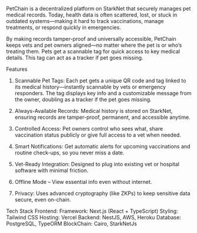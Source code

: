 PetChain is a decentralized platform on StarkNet that securely manages pet medical records. Today, health data is often scattered, lost, or stuck in outdated systems—making it hard to track vaccinations, manage treatments, or respond quickly in emergencies.

By making records tamper-proof and universally accessible, PetChain keeps vets and pet owners aligned—no matter where the pet is or who’s treating them. Pets get a scannable tag for quick access to key medical details. This tag can act as a tracker if pet goes missing.


 Features
1. Scannable Pet Tags: Each pet gets a unique QR code and tag linked to its medical history—instantly scannable by vets or emergency responders. The tag displays key info and a customizable message from the owner, doubling as a tracker if the pet goes missing.

2. Always-Available Records: Medical history is stored on StarkNet, ensuring records are tamper-proof, permanent, and accessible anytime.

3. Controlled Access: Pet owners control who sees what, share vaccination status publicly or give full access to a vet when needed.

4. Smart Notifications: Get automatic alerts for upcoming vaccinations and routine check-ups, so you never miss a date.

5. Vet-Ready Integration: Designed to plug into existing vet or hospital software with minimal friction.

6. Offline Mode – View essential info even without internet.

7. Privacy: Uses advanced cryptography (like ZKPs) to keep sensitive data secure, even on-chain.

Tech Stack
Frontend:
Framework: Next.js (React + TypeScript)
Styling: Tailwind CSS
Hosting: Vercel
Backend: NestJS, AWS, Heroku
Database: PostgreSQL, TypeORM
BlockChain: Cairo, StarkNetJs